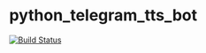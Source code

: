 # python_telegram_tts_bot
[![Build Status](https://travis-ci.org/KaltakhchyanD/python_telegram_tts_bot.svg?branch=master)](https://travis-ci.org/KaltakhchyanD/python_telegram_tts_bot)
